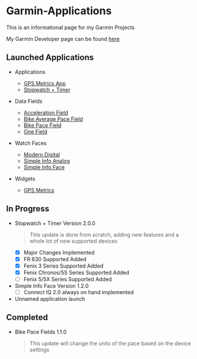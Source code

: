 # Garmin-Applications
This is an informational page for my Garmin Projects

My Garmin Developer page can be found [here](https://apps.garmin.com/en-US/developer/d44894eb-c47f-4268-b66c-05665213045d/apps)

Launched Applications
-

- Applications
	- [GPS Metrics App](https://apps.garmin.com/en-US/apps/e3d33aa5-7d07-4670-a754-9ad7de50562e)						
	- [Stopwatch + Timer](https://apps.garmin.com/en-US/apps/e31d8308-674a-403b-813f-298ce28c9eab)						

- Data Fields
	- [Acceleration Field](https://apps.garmin.com/en-US/apps/b1d5b4a6-92dd-4e9e-b945-cf8f34db179c)					
	- [Bike Average Pace Field](https://apps.garmin.com/en-US/apps/5bcd8fd2-b151-421f-bb7b-d1bb6b1e65f1)			
	- [Bike Pace Field](https://apps.garmin.com/en-US/apps/37f82059-0260-4750-b260-e2d6dbf491a3)							
	- [One Field](https://apps.garmin.com/en-US/apps/33528a69-baf9-45ff-9a8a-8bb32bd391a3) 									

- Watch Faces
	- [Modern Digital](https://apps.garmin.com/en-US/apps/6f8a64a8-754f-4cfd-bf6c-0e6d8a13784e)							
	- [Simple Info Analog](https://apps.garmin.com/en-US/apps/a2cf87c3-3782-4860-bcbf-7863683b5336)					
	- [Simple Info Face](https://apps.garmin.com/en-US/apps/91014c51-68a9-49b0-b3b3-00db139cfd9b) 						

- Widgets	
	- [GPS Metrics](https://apps.garmin.com/en-US/apps/42155349-ebb2-45c3-930e-51bbea912fa6)							


In Progress
-
- Stopwatch + Timer Version 2.0.0
	> This update is done from scratch, adding new features and a whole lot of new supported devices
	- [x] Major Changes Implemented
	- [x] FR 630 Supported Added
	- [x] Fenix 3 Series Supported Added
	- [x] Fenix Chronos/5S Series Supported Added
	- [ ] Fenix 5/5X Series Supported Added

- Simple Info Face Version 1.2.0
	- [ ] Connect IQ 2.0 always on hand implemented
	
- Unnamed application launch 


Completed
-
- Bike Pace Fields 1.1.0
	> This update will change the units of the pace based on the device settings
